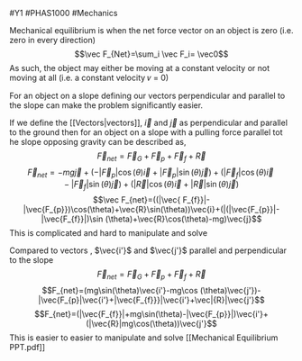 #Y1 #PHAS1000 #Mechanics 

Mechanical equilibrium is when the net force vector on an object is zero (i.e. zero in every direction)
$$\vec F_{Net}=\sum_i \vec F_i= \vec0$$As such, the object may either be moving at a constant velocity or not  moving at all (i.e. a constant velocity 𝑣 = 0)

For an object on a slope defining our vectors perpendicular and parallel to the slope can make the problem significantly easier.

If we define the [[Vectors|vectors]], $\vec i$ and $\vec j$ as perpendicular and parallel to the ground then for an object on a slope with a pulling force parallel tot he slope opposing gravity can be described as,
$$\vec F_{net}=\vec F_G + \vec F_p + \vec F_f + \vec R$$
$$\vec F_{net}=-mg\vec j+(-|\vec F_p|\cos(\theta)\vec i+|\vec F_p|\sin(\theta)\vec j)+ (|\vec F_f|\cos(\theta)\vec i-|\vec F_f|\sin(\theta)\vec j)+ (|\vec R|\cos(\theta)\vec i+|\vec R|\sin(\theta)\vec j)$$
$$\vec F_{net}=((|\vec{ F_{f}}|-|\vec{F_{p}})\cos(\theta)+\vec{R}\sin(\theta))\vec{i}+(|(|\vec{F_{p}}|-|\vec{F_{f}}|)\sin (\theta)+\vec{R}\cos(\theta)-mg)\vec{j}$$
This is complicated and hard to manipulate and solve

Compared to vectors , $\vec{i'}$ and $\vec{j'}$ parallel and perpendicular to the slope
$$\vec F_{net}=\vec F_G + \vec F_p + \vec F_f + \vec R$$
$$F_{net}=(mg\sin(\theta)\vec{i'}-mg\cos (\theta)\vec{j'})-|\vec{F_{p}|\vec{i'}+|\vec{F_{f}}}|\vec{i'}+\vec|{R}|\vec{j'}$$
$$F_{net}=(|\vec{F_{f}}|+mg\sin(\theta)-|\vec{F_{p}}|)\vec{i'}+(|\vec{R}|mg\cos(\theta))\vec{j'}$$
This is easier to easier to manipulate and solve
[[Mechanical Equilibrium PPT.pdf]]
